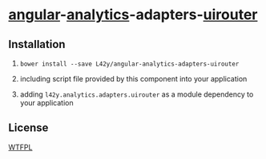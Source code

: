 # [angular](https://angularjs.org)-[analytics](https://github.com/L42y/angular-analytics)-adapters-[uirouter](https://angular-ui.github.io/ui-router/)

## Installation

1. `bower install --save L42y/angular-analytics-adapters-uirouter`

2. including script file provided by this component into your application

3. adding `l42y.analytics.adapters.uirouter` as a module dependency to your application

## License

[WTFPL](http://wtfpl.org)
